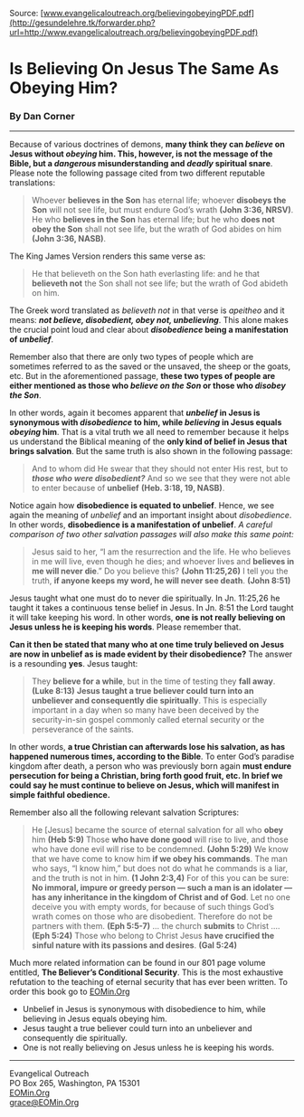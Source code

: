 <!--fi  fi-->

<!--vid  vid-->

<!--t Is Believing On Jesus The Same As Obeying Him? t-->
<!--d Is Believing On Jesus The Same As Obeying Him   By Dan Corner  Source  www.evangelicaloutreach.org believingobeyingPDF.pdf    Because of various d-->
<!-- updated on 2015-08-16 completely finished2 -->

Source: [www.evangelicaloutreach.org/believingobeyingPDF.pdf](http://gesundelehre.tk/forwarder.php?url=http://www.evangelicaloutreach.org/believingobeyingPDF.pdf)


# Is Believing On Jesus The Same As Obeying Him?

### By Dan Corner  

- - -

Because of various doctrines of demons, **many think they can _believe_ on Jesus without _obeying_ him. This, however, is not the message of the Bible, but a _dangerous_ misunderstanding and _deadly_ spiritual snare**. Please note the following passage cited from two different reputable translations:
> Whoever **believes in the Son** has eternal life; whoever **disobeys the Son** will not see life, but must endure God’s wrath **(John 3:36, NRSV)**.
> He who **believes in the Son** has eternal life; but he who **does not obey the Son** shall not see life, but the wrath of God abides on him **(John 3:36, NASB)**.

The King James Version renders this same verse as:
> He that believeth on the Son hath everlasting life: and he that **believeth not** the Son shall not see life; but the wrath of God abideth on him.

The Greek word translated as _believeth not_ in that verse is _apeitheo_ and it means: **_not believe, disobedient, obey not, unbelieving_**. This alone makes the crucial point loud and clear about **_disobedience_ being a manifestation of _unbelief_**.

Remember also that there are only two types of people which are sometimes referred to as the saved or the unsaved, the sheep or the goats, etc. But in the aforementioned passage, **these two types of people are either mentioned as those who _believe on the Son_ or those who _disobey the Son_**.

In other words, again it becomes apparent that **_unbelief_ in Jesus is synonymous with _disobedience_ to him, while _believing_ in Jesus equals _obeying_ him**. That is a vital truth we all need to remember because it helps us understand the Biblical meaning of the **only kind of belief in Jesus that brings salvation**. But the same truth is also shown in the following passage:

> And to whom did He swear that they should not enter His rest, but to **_those who were disobedient?_** And so we see that they were not able to enter because of **unbelief** **(Heb. 3:18, 19, NASB)**.

Notice again how **disobedience is equated to unbelief**. Hence, we see again the meaning of _unbelief_ and an important insight about _disobedience_. In other words, **disobedience is a manifestation of unbelief**. _A careful comparison of two other salvation passages will also make this same point:_

> Jesus said to her, “I am the resurrection and the life. He who believes in me will live, even though he dies; and whoever lives and **believes in me will never die**.” Do you believe this? **(John 11:25,26)**
> I tell you the truth, **if anyone keeps my word, he will never see death**. **(John 8:51)**

Jesus taught what one must do to never die spiritually. In Jn. 11:25,26 he taught it takes a continuous tense belief in Jesus. In Jn. 8:51 the Lord taught it will take keeping his word. In other words, **one is not really believing on Jesus unless he is keeping his words**. Please remember that.

**Can it then be stated that many who at one time truly believed on Jesus are now in unbelief as is made evident by their disobedience?** The answer is a resounding **yes**. Jesus taught:

> They **believe for a while**, but in the time of testing they **fall away**. **(Luke 8:13)**
> **Jesus taught a true believer could turn into an unbeliever and consequently die spiritually**. This is especially important in a day when so many have been deceived by the security-in-sin gospel commonly called eternal security or the perseverance of the saints.

In other words, **a true Christian can afterwards lose his salvation, as has happened numerous times, according to the Bible**. To enter God’s paradise kingdom after death, a person who was previously born again **must endure persecution for being a Christian, bring forth good fruit, etc. In brief we could say he must continue to believe on Jesus, which will manifest in simple faithful obedience.**

Remember also all the following relevant salvation Scriptures:
> He [Jesus] became the source of eternal salvation for all who **obey** him **(Heb 5:9)**
> Those **who have done good** will rise to live, and those who have done evil will rise to be condemned. **(John 5:29)**
> We know that we have come to know him **if we obey his commands**. The man who says, “I know him,” but does not do what he commands is a liar, and the truth is not in him. **(1 John 2:3,4)**
> For of this you can be sure: **No immoral, impure or greedy person — such a man is an idolater — has any inheritance in the kingdom of Christ and of God**. Let no one deceive you with empty words, for because of such things God’s wrath comes on those who are disobedient. Therefore do not be partners with them. **(Eph 5:5-7)**
>... the church **submits** to Christ .... **(Eph 5:24)**
> Those who belong to Christ Jesus **have crucified the sinful nature with its passions and desires**. **(Gal 5:24)**

Much more related information can be found in our 801 page volume entitled, **The Believer’s Conditional Security**. This is the most exhaustive refutation to the teaching of eternal security that has ever been written. To order this book go to [EOMin.Org](http://eomin.org)

- Unbelief in Jesus is synonymous with disobedience to him, while believing in Jesus equals obeying him.
- Jesus taught a true believer could turn into an unbeliever and consequently die spiritually.
- One is not really believing on Jesus unless he is keeping his words.

 - - -
Evangelical Outreach  
PO Box 265, Washington, PA 15301  
[EOMin.Org](http://eomin.org)  
[grace@EOMin.Org](mailto:grace@eomin.org)